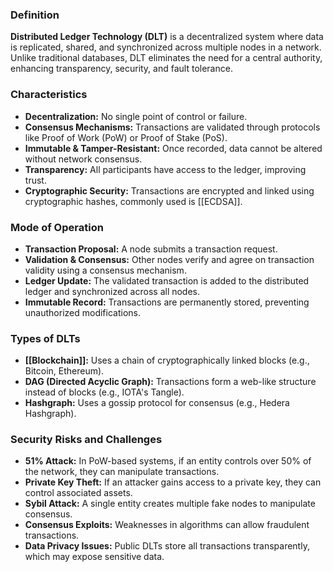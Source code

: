 ### Definition
**Distributed Ledger Technology (DLT)** is a decentralized system where data is replicated, shared, and synchronized across multiple nodes in a network. Unlike traditional databases, DLT eliminates the need for a central authority, enhancing transparency, security, and fault tolerance.

### Characteristics
- **Decentralization:** No single point of control or failure.
- **Consensus Mechanisms:** Transactions are validated through protocols like Proof of Work (PoW) or Proof of Stake (PoS).
- **Immutable & Tamper-Resistant:** Once recorded, data cannot be altered without network consensus.
- **Transparency:** All participants have access to the ledger, improving trust.
- **Cryptographic Security:** Transactions are encrypted and linked using cryptographic hashes, commonly used is [[ECDSA]].

### Mode of Operation
- **Transaction Proposal:** A node submits a transaction request.
- **Validation & Consensus:** Other nodes verify and agree on transaction validity using a consensus mechanism.
- **Ledger Update:** The validated transaction is added to the distributed ledger and synchronized across all nodes.
- **Immutable Record:** Transactions are permanently stored, preventing unauthorized modifications.

### Types of DLTs
- **[[Blockchain]]:** Uses a chain of cryptographically linked blocks (e.g., Bitcoin, Ethereum).
- **DAG (Directed Acyclic Graph):** Transactions form a web-like structure instead of blocks (e.g., IOTA's Tangle).
- **Hashgraph:** Uses a gossip protocol for consensus (e.g., Hedera Hashgraph).

### Security Risks and Challenges
- **51% Attack:** In PoW-based systems, if an entity controls over 50% of the network, they can manipulate transactions.
- **Private Key Theft:** If an attacker gains access to a private key, they can control associated assets.
- **Sybil Attack:** A single entity creates multiple fake nodes to manipulate consensus.
- **Consensus Exploits:** Weaknesses in algorithms can allow fraudulent transactions.
- **Data Privacy Issues:** Public DLTs store all transactions transparently, which may expose sensitive data.